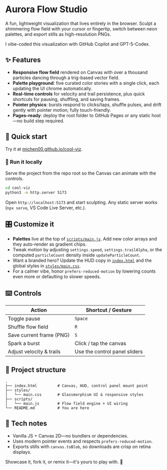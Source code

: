 # Aurora Flow Studio

A fun, lightweight visualization that lives entirely in the browser. Sculpt a shimmering flow field with your cursor or fingertip, switch between neon palettes, and export stills as high-resolution PNGs.

I vibe-coded this visualization with GitHub Copilot and GPT-5-Codex.

## ✨ Features

- **Responsive flow field** rendered on Canvas with over a thousand particles dancing through a trig-based vector field.
- **Palette playground**: five curated color stories with a single click, each updating the UI chrome automatically.
- **Real-time controls** for velocity and trail persistence, plus quick shortcuts for pausing, shuffling, and saving frames.
- **Pointer physics**: bursts respond to clicks/taps, shuffle pulses, and drift gently with pointer motion; fully touch-friendly.
- **Pages-ready**: deploy the root folder to GitHub Pages or any static host—no build step required.

## 🚀 Quick start

Try it at [michen00.github.io/cool-viz](https://michen00.github.io/cool-viz).

### 📡 Run it locally

Serve the project from the repo root so the Canvas can animate with the controls.

```bash
cd cool-viz
python3 -m http.server 5173
```

Open `http://localhost:5173` and start sculpting. Any static server works (`npx serve`, VS Code Live Server, etc.).

<!-- For a custom domain, point your DNS to GitHub Pages and drop a `CNAME` file in the repo root. -->

## 🎛 Customize it

- **Palettes** live at the top of [`scripts/main.js`](./scripts/main.js). Add new color arrays and they auto-render as gradient chips.
- Tweak motion by adjusting `settings.speed`, `settings.trailAlpha`, or the computed `particleCount` density inside `updateParticleCount`.
- Want a branded hero? Update the HUD copy in [`index.html`](./index.html) and the global styles in [`styles/main.css`](./styles/main.css).
- For a calmer vibe, honor `prefers-reduced-motion` by lowering counts even more or defaulting to slower speeds.

## ⌨️ Controls

| Action                   | Shortcut / Gesture            |
| ------------------------ | ----------------------------- |
| Toggle pause             | `Space`                       |
| Shuffle flow field       | `R`                           |
| Save current frame (PNG) | `S`                           |
| Spark a burst            | Click / tap the canvas        |
| Adjust velocity & trails | Use the control panel sliders |

## 📁 Project structure

```
.
├── index.html         # Canvas, HUD, control panel mount point
├── styles/
│   └── main.css       # Glassmorphism UI & responsive styles
├── scripts/
│   └── main.js        # Flow field engine + UI wiring
└── README.md          # You are here
```

## 🧠 Tech notes

- Vanilla JS + Canvas 2D—no bundlers or dependencies.
- Uses modern pointer events and respects `prefers-reduced-motion`.
- Exports stills with `canvas.toBlob`, so downloads are crisp on retina displays.

Showcase it, fork it, or remix it—it's yours to play with. 💫
